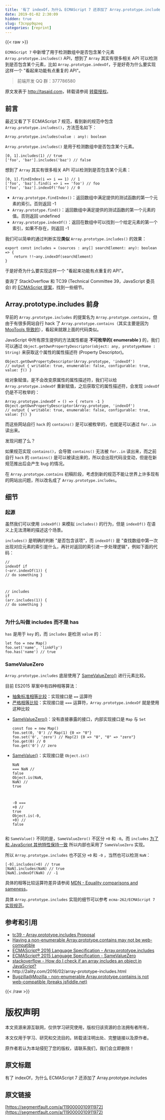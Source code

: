 ```yaml
---
title: '有了 indexOf，为什么 ECMAScript 7 还添加了 Array.prototype.includes' 
date: 2019-01-02 2:30:09
hidden: true
slug: f3cnpp9qzeq
categories: [reprint]
---
```


{{< raw >}}

                    
<p><code>ECMAScript 7</code> 中新增了用于检测数组中是否包含某个元素 <code>Array.prototype.includes()</code> API，想到了 <code>Array</code> 其实有很多相关 API 可以检测到是否包含某个元素，比如 <code>Array.prototype.indexOf</code>，于是好奇为什么要实现这样一个 "看起来功能有点重复的 API"。</p>
<blockquote><p>前端开发 QQ 群：377786580</p></blockquote>
<p>原文发表于 <a href="http://tasaid.com/blog/20170829180527.html?sgs=sf20170829180527" rel="nofollow noreferrer" target="_blank">http://tasaid.com</a>，转载请参阅 <a href="http://tasaid.com/Blog/20160906231305.html?sgs=sf20170829180527" rel="nofollow noreferrer" target="_blank">转载授权</a>。</p>
<h2 id="articleHeader0">前言</h2>
<p>最近又看了下 ECMAScript 7 规范，看到新的规范中包含 <code>Array.prototype.includes()</code>，方法签名如下：</p>
<div class="widget-codetool" style="display:none;">
      <div class="widget-codetool--inner">
      <span class="selectCode code-tool" data-toggle="tooltip" data-placement="top" title="" data-original-title="全选"></span>
      <span type="button" class="copyCode code-tool" data-toggle="tooltip" data-placement="top" data-clipboard-text="Array.prototype.includes(value : any): boolean" title="" data-original-title="复制"></span>
      <span type="button" class="saveToNote code-tool" data-toggle="tooltip" data-placement="top" title="" data-original-title="放进笔记"></span>
      </div>
      </div><pre class="typescript hljs"><code class="typescript" style="word-break: break-word; white-space: initial;"><span class="hljs-built_in">Array</span>.prototype.includes(value : <span class="hljs-built_in">any</span>): <span class="hljs-built_in">boolean</span></code></pre>
<p><code>Array.prototype.includes()</code> 是用于检测数组中是否包含某个元素。</p>
<div class="widget-codetool" style="display:none;">
      <div class="widget-codetool--inner">
      <span class="selectCode code-tool" data-toggle="tooltip" data-placement="top" title="" data-original-title="全选"></span>
      <span type="button" class="copyCode code-tool" data-toggle="tooltip" data-placement="top" data-clipboard-text="[0, 1].includes(1) // true
['foo', 'bar'].includes('baz') // false" title="" data-original-title="复制"></span>
      <span type="button" class="saveToNote code-tool" data-toggle="tooltip" data-placement="top" title="" data-original-title="放进笔记"></span>
      </div>
      </div><pre class="javascript hljs"><code class="javascript">[<span class="hljs-number">0</span>, <span class="hljs-number">1</span>].includes(<span class="hljs-number">1</span>) <span class="hljs-comment">// true</span>
[<span class="hljs-string">'foo'</span>, <span class="hljs-string">'bar'</span>].includes(<span class="hljs-string">'baz'</span>) <span class="hljs-comment">// false</span></code></pre>
<p>想到了 <code>Array</code> 其实有很多相关 API 可以检测到是否包含某个元素：</p>
<div class="widget-codetool" style="display:none;">
      <div class="widget-codetool--inner">
      <span class="selectCode code-tool" data-toggle="tooltip" data-placement="top" title="" data-original-title="全选"></span>
      <span type="button" class="copyCode code-tool" data-toggle="tooltip" data-placement="top" data-clipboard-text="[0, 1].findIndex(i => i == 1) // 1
['foo', 'baz'].find(i => i == 'foo') // foo
['foo', 'baz'].indexOf('foo') // 0" title="" data-original-title="复制"></span>
      <span type="button" class="saveToNote code-tool" data-toggle="tooltip" data-placement="top" title="" data-original-title="放进笔记"></span>
      </div>
      </div><pre class="javascript hljs"><code class="javascript">[<span class="hljs-number">0</span>, <span class="hljs-number">1</span>].findIndex(<span class="hljs-function"><span class="hljs-params">i</span> =&gt;</span> i == <span class="hljs-number">1</span>) <span class="hljs-comment">// 1</span>
[<span class="hljs-string">'foo'</span>, <span class="hljs-string">'baz'</span>].find(<span class="hljs-function"><span class="hljs-params">i</span> =&gt;</span> i == <span class="hljs-string">'foo'</span>) <span class="hljs-comment">// foo</span>
[<span class="hljs-string">'foo'</span>, <span class="hljs-string">'baz'</span>].indexOf(<span class="hljs-string">'foo'</span>) <span class="hljs-comment">// 0</span></code></pre>
<ul>
<li>
<code>Array.prototype.findIndex()</code>：返回数组中满足提供的测试函数的第一个元素的索引。否则返回 -1</li>
<li>
<code>Array.prototype.find()</code>：返回数组中满足提供的测试函数的第一个元素的值。否则返回 undefined</li>
<li>
<code>Array.prototype.indexOf()</code>：返回在数组中可以找到一个给定元素的第一个索引，如果不存在，则返回 -1</li>
</ul>
<p>我们可以简单的通过判断实现<strong>类似</strong> <code>Array.prototype.includes()</code> 的效果：</p>
<div class="widget-codetool" style="display:none;">
      <div class="widget-codetool--inner">
      <span class="selectCode code-tool" data-toggle="tooltip" data-placement="top" title="" data-original-title="全选"></span>
      <span type="button" class="copyCode code-tool" data-toggle="tooltip" data-placement="top" data-clipboard-text="export const includes = (sources : any[] searchElement: any): boolean => {
    return !!~any.indexOf(searchElement)
} " title="" data-original-title="复制"></span>
      <span type="button" class="saveToNote code-tool" data-toggle="tooltip" data-placement="top" title="" data-original-title="放进笔记"></span>
      </div>
      </div><pre class="typescript hljs"><code class="typescript"><span class="hljs-keyword">export</span> <span class="hljs-keyword">const</span> includes = (sources : <span class="hljs-built_in">any</span>[] searchElement: <span class="hljs-built_in">any</span>): <span class="hljs-function"><span class="hljs-params">boolean</span> =&gt;</span> {
    <span class="hljs-keyword">return</span> !!~<span class="hljs-built_in">any</span>.indexOf(searchElement)
} </code></pre>
<p>于是好奇为什么要实现这样一个 "看起来功能有点重复的 API"。</p>
<p>查询了 StackOverflow 和 TC39 (Technical Committee 39，JavaScript 委员会) 的 <a href="https://github.com/tc39/proposals" rel="nofollow noreferrer" target="_blank">ECMAScript 提案</a>，找到一些细节。</p>
<h2 id="articleHeader1">Array.prototype.includes 前身</h2>
<p>早前的 <code>Array.prototype.includes</code> 的提案名为 <code>Array.prototype.contains</code>，但由于有很多网站自行 hack 了 <code>Array.prototype.contains</code>（其实主要是因为 <a href="https://esdiscuss.org/topic/having-a-non-enumerable-array-prototype-contains-may-not-be-web-compatible" rel="nofollow noreferrer" target="_blank">MooTools 导致的</a>），看起来就跟上面的代码类似。</p>
<p>JavaScript 中所有原生提供的方法属性都是 <strong>不可枚举的( enumerable )</strong> 的，我们可以通过 <code>Object.getOwnPropertyDescriptor(object: any, prototypeName : String)</code> 来获取这个属性的属性描述符 (Property Descriptor)。</p>
<div class="widget-codetool" style="display:none;">
      <div class="widget-codetool--inner">
      <span class="selectCode code-tool" data-toggle="tooltip" data-placement="top" title="" data-original-title="全选"></span>
      <span type="button" class="copyCode code-tool" data-toggle="tooltip" data-placement="top" data-clipboard-text="Object.getOwnPropertyDescriptor(Array.prototype, 'indexOf')
// output { writable: true, enumerable: false, configurable: true, value: ƒ() }" title="" data-original-title="复制"></span>
      <span type="button" class="saveToNote code-tool" data-toggle="tooltip" data-placement="top" title="" data-original-title="放进笔记"></span>
      </div>
      </div><pre class="typescript hljs"><code class="typescript"><span class="hljs-built_in">Object</span>.getOwnPropertyDescriptor(<span class="hljs-built_in">Array</span>.prototype, <span class="hljs-string">'indexOf'</span>)
<span class="hljs-comment">// output { writable: true, enumerable: false, configurable: true, value: ƒ() }</span></code></pre>
<p>给对象赋值，是不会改变原属性的属性描述符，我们可以给 <code>Array.prototype.indexOf</code> 重新赋值，之后获取它的属性描述符，会发现 <code>indexOf</code> 仍是不可枚举的：</p>
<div class="widget-codetool" style="display:none;">
      <div class="widget-codetool--inner">
      <span class="selectCode code-tool" data-toggle="tooltip" data-placement="top" title="" data-original-title="全选"></span>
      <span type="button" class="copyCode code-tool" data-toggle="tooltip" data-placement="top" data-clipboard-text="Array.prototype.indexOf = () => { return -1 }
Object.getOwnPropertyDescriptor(Array.prototype, 'indexOf')
// output { writable: true, enumerable: false, configurable: true, value: ƒ() }" title="" data-original-title="复制"></span>
      <span type="button" class="saveToNote code-tool" data-toggle="tooltip" data-placement="top" title="" data-original-title="放进笔记"></span>
      </div>
      </div><pre class="typescript hljs"><code class="typescript"><span class="hljs-built_in">Array</span>.prototype.indexOf = <span class="hljs-function"><span class="hljs-params">()</span> =&gt;</span> { <span class="hljs-keyword">return</span> <span class="hljs-number">-1</span> }
<span class="hljs-built_in">Object</span>.getOwnPropertyDescriptor(<span class="hljs-built_in">Array</span>.prototype, <span class="hljs-string">'indexOf'</span>)
<span class="hljs-comment">// output { writable: true, enumerable: false, configurable: true, value: ƒ() }</span></code></pre>
<p>而这些网站自行 <code>hack</code> 的 <code>contains()</code> 是可以被枚举的，也就是可以通过 <code>for..in</code> 读出来。</p>
<p>发现问题了么？</p>
<p>如果规范实现 <code>contains()</code>，会导致 <code>contains()</code> 无法被 <code>for..in</code> 读出来，而之前自行 <code>hack</code> 的 <code>contains()</code> 是可以被读出来的，所以会出现代码没变动，但是在新规范推出后会产生 bug 的情况。</p>
<p>在 <code>Array.prototype.contains</code> 初稿阶段，考虑到新的规范不能让世界上许多现有的网站出问题，所以改名成了 <code>Array.prototype.includes</code>。</p>
<h2 id="articleHeader2">细节</h2>
<h3 id="articleHeader3">起源</h3>
<p>虽然我们可以使用 <code>indexOf()</code> 来模拟 <code>includes()</code> 的行为，但是 <code>indexOf()</code> 在语义上无法清晰的描述这个场景。</p>
<p><code>includes()</code> 是明确的判断 "是否包含该项"，而 <code>indexOf()</code> 是 "查找数组中第一次出现对应元素的索引是什么，再针对返回的索引进一步处理逻辑"，例如下面的代码：</p>
<div class="widget-codetool" style="display:none;">
      <div class="widget-codetool--inner">
      <span class="selectCode code-tool" data-toggle="tooltip" data-placement="top" title="" data-original-title="全选"></span>
      <span type="button" class="copyCode code-tool" data-toggle="tooltip" data-placement="top" data-clipboard-text="// indexOf
if (~arr.indexOf(1)) { 
   // do something
}

// includes
if (arr.includes(1)) { 
   // do something
}" title="" data-original-title="复制"></span>
      <span type="button" class="saveToNote code-tool" data-toggle="tooltip" data-placement="top" title="" data-original-title="放进笔记"></span>
      </div>
      </div><pre class="typescript hljs"><code class="typescript"><span class="hljs-comment">// indexOf</span>
<span class="hljs-keyword">if</span> (~arr.indexOf(<span class="hljs-number">1</span>)) { 
   <span class="hljs-comment">// do something</span>
}

<span class="hljs-comment">// includes</span>
<span class="hljs-keyword">if</span> (arr.includes(<span class="hljs-number">1</span>)) { 
   <span class="hljs-comment">// do something</span>
}</code></pre>
<h3 id="articleHeader4">为什么叫做 includes 而不是 has</h3>
<p><code>has</code> 是用于 <code>key</code> 的，而 <code>includes</code> 是检测 <code>value</code> 的：</p>
<div class="widget-codetool" style="display:none;">
      <div class="widget-codetool--inner">
      <span class="selectCode code-tool" data-toggle="tooltip" data-placement="top" title="" data-original-title="全选"></span>
      <span type="button" class="copyCode code-tool" data-toggle="tooltip" data-placement="top" data-clipboard-text="let foo = new Map()
foo.set('name', 'linkFly')
foo.has('name') // true" title="" data-original-title="复制"></span>
      <span type="button" class="saveToNote code-tool" data-toggle="tooltip" data-placement="top" title="" data-original-title="放进笔记"></span>
      </div>
      </div><pre class="typescript hljs"><code class="typescript"><span class="hljs-keyword">let</span> foo = <span class="hljs-keyword">new</span> Map()
foo.set(<span class="hljs-string">'name'</span>, <span class="hljs-string">'linkFly'</span>)
foo.has(<span class="hljs-string">'name'</span>) <span class="hljs-comment">// true</span></code></pre>
<h3 id="articleHeader5">SameValueZero</h3>
<p><code>Array.prototype.includes</code> 底层使用了 <a href="http://www.ecma-international.org/ecma-262/7.0/#sec-samevaluezero" rel="nofollow noreferrer" target="_blank">SameValueZero()</a> 进行元素比较。</p>
<p>目前 ES2015 草案中有四种相等算法：</p>
<ul>
<li>
<a href="http://www.ecma-international.org/ecma-262/7.0/#sec-abstract-equality-comparison" rel="nofollow noreferrer" target="_blank">抽象标准相等比较</a>：实现接口是 <code>==</code> 运算符</li>
<li>
<a href="http://www.ecma-international.org/ecma-262/7.0/#sec-strict-equality-comparison" rel="nofollow noreferrer" target="_blank">严格相等比较</a>：实现接口是 <code>===</code> 运算符，<code>Array.prototype.indexOf</code> 就是使用这种比较</li>
<li>
<p><a href="http://www.ecma-international.org/ecma-262/7.0/#sec-samevaluezero" rel="nofollow noreferrer" target="_blank">SameValueZero()</a>：没有直接暴露的接口，内部实现接口是 <code>Map</code> 与 <code>Set</code></p>
<div class="widget-codetool" style="display:none;">
      <div class="widget-codetool--inner">
      <span class="selectCode code-tool" data-toggle="tooltip" data-placement="top" title="" data-original-title="全选"></span>
      <span type="button" class="copyCode code-tool" data-toggle="tooltip" data-placement="top" data-clipboard-text="const foo = new Map()
foo.set(0, '0') // Map(1) {0 => &quot;0&quot;}
foo.set('0', 'zero') // Map(2) {0 => &quot;0&quot;, &quot;0&quot; => &quot;zero&quot;}
foo.get(0) // 0
foo.get('0') // zero" title="" data-original-title="复制"></span>
      <span type="button" class="saveToNote code-tool" data-toggle="tooltip" data-placement="top" title="" data-original-title="放进笔记"></span>
      </div>
      </div><pre class="typescript hljs"><code class="typescript"><span class="hljs-keyword">const</span> foo = <span class="hljs-keyword">new</span> Map()
foo.set(<span class="hljs-number">0</span>, <span class="hljs-string">'0'</span>) <span class="hljs-comment">// Map(1) {0 =&gt; "0"}</span>
foo.set(<span class="hljs-string">'0'</span>, <span class="hljs-string">'zero'</span>) <span class="hljs-comment">// Map(2) {0 =&gt; "0", "0" =&gt; "zero"}</span>
foo.get(<span class="hljs-number">0</span>) <span class="hljs-comment">// 0</span>
foo.get(<span class="hljs-string">'0'</span>) <span class="hljs-comment">// zero</span></code></pre>
</li>
<li>
<p><a href="http://www.ecma-international.org/ecma-262/7.0/#sec-samevalue" rel="nofollow noreferrer" target="_blank">SameValue()</a>：实现接口是 <code>Object.is()</code></p>
<div class="widget-codetool" style="display:none;">
      <div class="widget-codetool--inner">
      <span class="selectCode code-tool" data-toggle="tooltip" data-placement="top" title="" data-original-title="全选"></span>
      <span type="button" class="copyCode code-tool" data-toggle="tooltip" data-placement="top" data-clipboard-text="NaN === NaN // false
Object.is(NaN, NaN) // true

-0 === +0 // true
Object.is(-0, +0) // false" title="" data-original-title="复制"></span>
      <span type="button" class="saveToNote code-tool" data-toggle="tooltip" data-placement="top" title="" data-original-title="放进笔记"></span>
      </div>
      </div><pre class="typescript hljs"><code class="typescript"><span class="hljs-literal">NaN</span> === <span class="hljs-literal">NaN</span> <span class="hljs-comment">// false</span>
<span class="hljs-built_in">Object</span>.is(<span class="hljs-literal">NaN</span>, <span class="hljs-literal">NaN</span>) <span class="hljs-comment">// true</span>

<span class="hljs-number">-0</span> === +<span class="hljs-number">0</span> <span class="hljs-comment">// true</span>
<span class="hljs-built_in">Object</span>.is(<span class="hljs-number">-0</span>, +<span class="hljs-number">0</span>) <span class="hljs-comment">// false</span></code></pre>
</li>
</ul>
<p>和 <code>SameValue()</code> 不同的是，<code>SameValueZero()</code> 不区分 <code>+0</code> 和 <code>-0</code>。而 <code>includes</code> <a href="http://speakingjs.com/es5/ch11.html#two_zeros" rel="nofollow noreferrer" target="_blank">为了和 JavaScript 其他特性保持一致</a> 所以内部也采用了 <code>SameValueZero</code> 实现。</p>
<p>所以 <code>Array.prototype.includes</code> 也不区分 <code>+0</code> 和 <code>-0</code> ，当然也可以检测 <code>NaN</code>：</p>
<div class="widget-codetool" style="display:none;">
      <div class="widget-codetool--inner">
      <span class="selectCode code-tool" data-toggle="tooltip" data-placement="top" title="" data-original-title="全选"></span>
      <span type="button" class="copyCode code-tool" data-toggle="tooltip" data-placement="top" data-clipboard-text="[-0].includes(+0) // true
[NaN].includes(NaN) // true
[NaN].indexOf(NaN) // -1" title="" data-original-title="复制"></span>
      <span type="button" class="saveToNote code-tool" data-toggle="tooltip" data-placement="top" title="" data-original-title="放进笔记"></span>
      </div>
      </div><pre class="typescript hljs"><code class="typescript">[<span class="hljs-number">-0</span>].includes(+<span class="hljs-number">0</span>) <span class="hljs-comment">// true</span>
[<span class="hljs-literal">NaN</span>].includes(<span class="hljs-literal">NaN</span>) <span class="hljs-comment">// true</span>
[<span class="hljs-literal">NaN</span>].indexOf(<span class="hljs-literal">NaN</span>) <span class="hljs-comment">// -1</span></code></pre>
<p>具体的相等比较运算符差异请参阅 <a href="https://developer.mozilla.org/en-US/docs/Web/JavaScript/Equality_comparisons_and_sameness#A" rel="nofollow noreferrer" target="_blank">MDN - Equality comparisons and sameness</a>。</p>
<p>具体 <code>Array.prototype.includes</code> 实现的细节可以参考 <code>ecma-262/ECMAScript 7</code> <a href="http://www.ecma-international.org/ecma-262/7.0/#sec-array.prototype.includes" rel="nofollow noreferrer" target="_blank">实现规范</a>。</p>
<h2 id="articleHeader6">参考和引用</h2>
<ul>
<li><a href="https://github.com/tc39/Array.prototype.includes" rel="nofollow noreferrer" target="_blank">tc39 - Array.prototype.includes Proposal</a></li>
<li><a href="https://esdiscuss.org/topic/having-a-non-enumerable-array-prototype-contains-may-not-be-web-compatible" rel="nofollow noreferrer" target="_blank">Having a non-enumerable Array.prototype.contains may not be    web-compatible</a></li>
<li><a href="http://www.ecma-international.org/ecma-262/7.0/#sec-array.prototype.includes" rel="nofollow noreferrer" target="_blank">ECMAScript® 2016 Language Specification - Array.prototype.includes</a></li>
<li><a href="http://www.ecma-international.org/ecma-262/6.0/#sec-samevaluezero" rel="nofollow noreferrer" target="_blank">ECMAScript® 2015 Language Specification - SameValueZero</a></li>
<li><a href="https://stackoverflow.com/questions/237104/how-do-i-check-if-an-array-includes-an-object-in-javascript" rel="nofollow noreferrer" target="_blank">stackoverflow - How do I check if an array includes an object in JavaScript?</a></li>
<li><a>http://2ality.com/2016/02/array-prototype-includes.html</a></li>
<li><a href="https://bugzilla.mozilla.org/show_bug.cgi?id=1075059" rel="nofollow noreferrer" target="_blank">Bugzilla@Mozilla - non-enumerable Array.prototype.contains is not web-compatible (breaks jsfiddle.net)</a></li>
</ul>

                
{{< /raw >}}

# 版权声明
本文资源来源互联网，仅供学习研究使用，版权归该资源的合法拥有者所有，

本文仅用于学习、研究和交流目的。转载请注明出处、完整链接以及原作者。

原作者若认为本站侵犯了您的版权，请联系我们，我们会立即删除！

## 原文标题
有了 indexOf，为什么 ECMAScript 7 还添加了 Array.prototype.includes

## 原文链接
[https://segmentfault.com/a/1190000010911972](https://segmentfault.com/a/1190000010911972)

